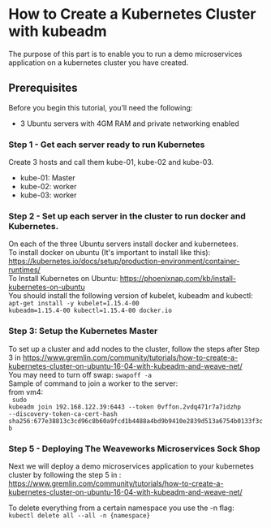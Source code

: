 # How to Create a Kubernetes Cluster with kubeadm
The purpose of this part is to enable you to run a demo microservices application on a kubernetes cluster you have created.

## Prerequisites
Before you begin this tutorial, you’ll need the following:<br/>
* 3 Ubuntu servers with 4GM RAM and private networking enabled<br/>
### Step 1 - Get each server ready to run Kubernetes
Create 3 hosts and call them kube-01, kube-02 and kube-03. <br/>
* kube-01:	Master
* kube-02:	worker
* kube-03:	worker
### Step 2 - Set up each server in the cluster to run docker and Kubernetes.
On each of the three Ubuntu servers install docker and kubernetees.<br/>
To install docker on ubuntu (It's important to install like this): https://kubernetes.io/docs/setup/production-environment/container-runtimes/ <br>
To Install Kubernetes on Ubuntu: https://phoenixnap.com/kb/install-kubernetes-on-ubuntu <br/>
You should install the following version of kubelet, kubeadm and kubectl:<br/>
<code>apt-get install -y kubelet=1.15.4-00 kubeadm=1.15.4-00 kubectl=1.15.4-00 docker.io </code><br/>

### Step 3: Setup the Kubernetes Master
To set up a cluster and add nodes to the cluster, follow the steps after Step 3 in https://www.gremlin.com/community/tutorials/how-to-create-a-kubernetes-cluster-on-ubuntu-16-04-with-kubeadm-and-weave-net/<br/>
You may need to turn off swap: <code>swapoff -a</code><br/>
Sample of command to join a worker to the server:<br/>
from vm4:<br/>
<code> sudo kubeadm join 192.168.122.39:6443 --token 0vffon.2vdq471r7a7idzhp --discovery-token-ca-cert-hash sha256:677e38813c3cd96c8b60a9fcd1b4488a4bd9b9410e2839d513a6754b0133f3cb </code>

### Step 5 - Deploying The Weaveworks Microservices Sock Shop
Next we will deploy a demo microservices application to your kubernetes cluster by following the step 5 in :<br/>
https://www.gremlin.com/community/tutorials/how-to-create-a-kubernetes-cluster-on-ubuntu-16-04-with-kubeadm-and-weave-net/

To delete everything from a certain namespace you use the -n flag:<br/>
<code>kubectl delete all --all -n {namespace}</code>

